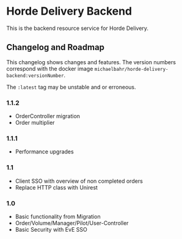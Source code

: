 # Horde Delivery Backend

This is the backend resource service for Horde Delivery.

## Changelog and Roadmap

This changelog shows changes and features. The version numbers correspond with the docker image `michaelbahr/horde-delivery-backend:versionNumber`.

The `:latest` tag may be unstable and or erroneous.

### 1.1.2

* OrderController migration
* Order multiplier

### 1.1.1

* Performance upgrades
 
### 1.1

* Client SSO with overview of non completed orders
* Replace HTTP class with Unirest
 
### 1.0

* Basic functionality from Migration
* Order/Volume/Manager/Pilot/User-Controller
* Basic Security with EvE SSO

